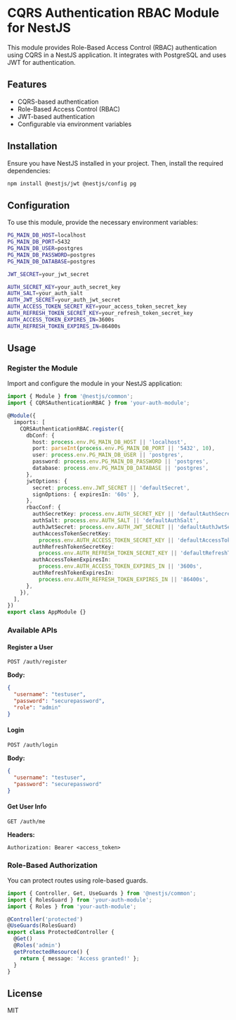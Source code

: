 # CQRS Authentication RBAC Module for NestJS

This module provides Role-Based Access Control (RBAC) authentication using CQRS in a NestJS application. It integrates with PostgreSQL and uses JWT for authentication.

## Features
- CQRS-based authentication
- Role-Based Access Control (RBAC)
- JWT-based authentication
- Configurable via environment variables

## Installation

Ensure you have NestJS installed in your project. Then, install the required dependencies:

```sh
npm install @nestjs/jwt @nestjs/config pg
```

## Configuration

To use this module, provide the necessary environment variables:

```sh
PG_MAIN_DB_HOST=localhost
PG_MAIN_DB_PORT=5432
PG_MAIN_DB_USER=postgres
PG_MAIN_DB_PASSWORD=postgres
PG_MAIN_DB_DATABASE=postgres

JWT_SECRET=your_jwt_secret

AUTH_SECRET_KEY=your_auth_secret_key
AUTH_SALT=your_auth_salt
AUTH_JWT_SECRET=your_auth_jwt_secret
AUTH_ACCESS_TOKEN_SECRET_KEY=your_access_token_secret_key
AUTH_REFRESH_TOKEN_SECRET_KEY=your_refresh_token_secret_key
AUTH_ACCESS_TOKEN_EXPIRES_IN=3600s
AUTH_REFRESH_TOKEN_EXPIRES_IN=86400s
```

## Usage

### Register the Module

Import and configure the module in your NestJS application:

```typescript
import { Module } from '@nestjs/common';
import { CQRSAuthenticationRBAC } from 'your-auth-module';

@Module({
  imports: [
    CQRSAuthenticationRBAC.register({
      dbConf: {
        host: process.env.PG_MAIN_DB_HOST || 'localhost',
        port: parseInt(process.env.PG_MAIN_DB_PORT || '5432', 10),
        user: process.env.PG_MAIN_DB_USER || 'postgres',
        password: process.env.PG_MAIN_DB_PASSWORD || 'postgres',
        database: process.env.PG_MAIN_DB_DATABASE || 'postgres',
      },
      jwtOptions: {
        secret: process.env.JWT_SECRET || 'defaultSecret',
        signOptions: { expiresIn: '60s' },
      },
      rbacConf: {
        authSecretKey: process.env.AUTH_SECRET_KEY || 'defaultAuthSecretKey',
        authSalt: process.env.AUTH_SALT || 'defaultAuthSalt',
        authJwtSecret: process.env.AUTH_JWT_SECRET || 'defaultAuthJwtSecret',
        authAccessTokenSecretKey:
          process.env.AUTH_ACCESS_TOKEN_SECRET_KEY || 'defaultAccessTokenSecretKey',
        authRefreshTokenSecretKey:
          process.env.AUTH_REFRESH_TOKEN_SECRET_KEY || 'defaultRefreshTokenSecretKey',
        authAccessTokenExpiresIn:
          process.env.AUTH_ACCESS_TOKEN_EXPIRES_IN || '3600s',
        authRefreshTokenExpiresIn:
          process.env.AUTH_REFRESH_TOKEN_EXPIRES_IN || '86400s',
      },
    }),
  ],
})
export class AppModule {}
```

### Available APIs

#### Register a User

```http
POST /auth/register
```
**Body:**
```json
{
  "username": "testuser",
  "password": "securepassword",
  "role": "admin"
}
```

#### Login
```http
POST /auth/login
```
**Body:**
```json
{
  "username": "testuser",
  "password": "securepassword"
}
```

#### Get User Info
```http
GET /auth/me
```
**Headers:**
```http
Authorization: Bearer <access_token>
```

### Role-Based Authorization

You can protect routes using role-based guards.

```typescript
import { Controller, Get, UseGuards } from '@nestjs/common';
import { RolesGuard } from 'your-auth-module';
import { Roles } from 'your-auth-module';

@Controller('protected')
@UseGuards(RolesGuard)
export class ProtectedController {
  @Get()
  @Roles('admin')
  getProtectedResource() {
    return { message: 'Access granted!' };
  }
}
```

## License
MIT


